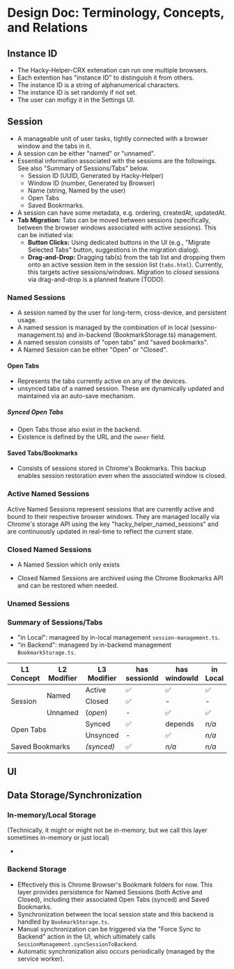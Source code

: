 # Design Doc: Terminology, Concepts, and Relations

## Instance ID

- The Hacky-Helper-CRX extenation can run one multiple browsers.
- Each extention has "instance ID" to distinguish it from others.
- The instance ID is a string of alphanumerical characters.
- The instance ID is set randomly if not set.
- The user can mofigy it in the Settings UI.

## Session

- A manageable unit of user tasks, tightly connected with a browser window and the tabs in it.
- A session can be either "named" or "unnamed".
- Essential information associated with the sessions are the followings. See also "Summary of Sessions/Tabs" below.
  - Session ID (UUID, Generated by Hacky-Helper)
  - Window ID (number, Generated by Browser)
  - Name (string, Named by the user)
  - Open Tabs
  - Saved Bookrmarks.
- A session can have some metadata, e.g. ordering, createdAt, updatedAt.
- **Tab Migration:** Tabs can be moved between sessions (specifically, between the browser windows associated with active sessions). This can be initiated via:
  - **Button Clicks:** Using dedicated buttons in the UI (e.g., "Migrate Selected Tabs" button, suggestions in the migration dialog).
  - **Drag-and-Drop:** Dragging tab(s) from the tab list and dropping them onto an active session item in the session list (`tabs.html`). Currently, this targets active sessions/windows. Migration to _closed_ sessions via drag-and-drop is a planned feature (TODO).

### Named Sessions

- A session named by the user for long-term, cross-device, and persistent usage.
- A named session is managed by the combination of in local (sessino-management.ts) and in-backend (BookmarkStorage.ts) management.
- A named session consists of "open tabs" and "saved bookmarks".
- A Named Session can be either "Open" or "Closed".

#### Open Tabs

- Represents the tabs currently active on any of the devices.
- unsynced tabs of a named session. These are dynamically updated and maintained via an auto-save mechanism.

##### Synced Open Tabs

- Open Tabs those also exist in the backend.
- Existence is defined by the URL and the `owner` field.

#### Saved Tabs/Bookmarks

- Consists of sessions stored in Chrome's Bookmarks. This backup enables session restoration even when the associated window is closed.

### Active Named Sessions

Active Named Sessions represent sessions that are currently active and bound to their respective browser windows. They are managed locally via Chrome's storage API using the key "hacky_helper_named_sessions" and are continuously updated in real-time to reflect the current state.

### Closed Named Sessions

- A Named Session which only exists

- Closed Named Sessions are archived using the Chrome Bookmarks API and can be restored when needed.

### Unamed Sessions

### Summary of Sessions/Tabs

- "in Local": manageed by in-local management `session-management.ts`.
- "in Backend": manageed by in-backend management `BookmarkStorage.ts`.

<table>
  <thead>
    <tr>
      <th>L1 Concept</th>
      <th>L2 Modifier</th>
      <th>L3 Modifier</th>
      <th>has sessionId</th>
      <th>has windowId</th>
      <th>in Local</th>
      <th>in Backend</th>
    </tr>
  </thead>
  <tr>
    <td rowspan="3">Session</td>
    <td rowspan="2">Named</td>
    <td>Active</td>
    <td>✅</td>
    <td>✅</td>
    <td>✅</td>
    <td>✅</td>
  </tr>
  <tr>
    <!-- <td>.</td> -->
    <td>Closed</td>
    <td>✅</td>
    <td>-</td>
    <td>-</td>
    <td>✅</td>
  </tr>
  <tr>
    <!-- <td>.</td> -->
    <td>Unnamed</td>
    <td>(<i>open</i>)</td>
    <td>-</td>
    <td>✅</td>
    <td>✅</td>
    <td>-</td>
  </tr>
  <tr>
    <td rowspan="2" colspan="2">Open Tabs</td>
    <td>Synced</td>
    <td>✅</td>
    <td></i>depends</i></td>
    <td><i>n/a</i></td>
    <td>✅</td>
  </tr>
  <tr>
    <td>Unsynced</td>
    <td>-</td>
    <td>✅</td>
    <td><i>n/a</i></td>
    <td>-</td>
  </tr>
  <tr>
    <td colspan="2">Saved Bookmarks</td>
    <td><i>(synced)</i></td>
    <td>✅</td>
    <td><i>n/a</i></td>
    <td><i>n/a</i></td>
    <td>✅</td>
  </tr>
</table>

## UI

## Data Storage/Synchronization

### In-memory/Local Storage

(Technically, it might or might not be in-memory, but we call this layer sometimes in-memory or just local)

-

### Backend Storage

- Effectively this is Chrome Browser's Bookmark folders for now. This layer provides persistence for Named Sessions (both Active and Closed), including their associated Open Tabs (synced) and Saved Bookmarks.
- Synchronization between the local session state and this backend is handled by `BookmarkStorage.ts`.
- Manual synchronization can be triggered via the "Force Sync to Backend" action in the UI, which ultimately calls `SessionManagement.syncSessionToBackend`.
- Automatic synchronization also occurs periodically (managed by the service worker).
